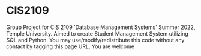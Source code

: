 # CIS2109
Group Project for CIS 2109 'Database Management Systems' Summer 2022, Temple University. 
Aimed to create Student Management System utilizing SQL and Python. 
You may use/modify/redistribute this code without any contact by tagging this page URL. You are welcome
